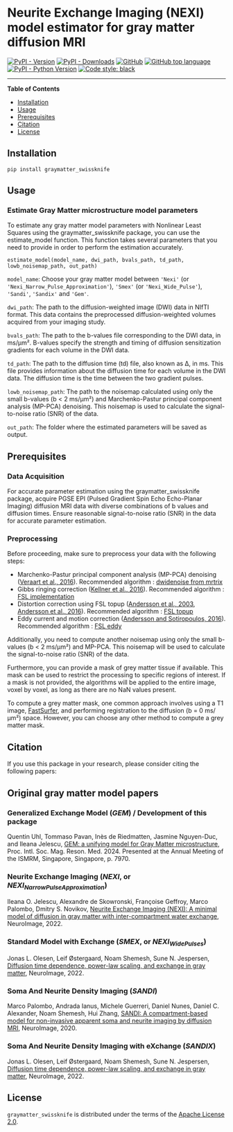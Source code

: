 # Neurite Exchange Imaging (NEXI) model estimator for gray matter diffusion MRI

[![PyPI - Version](https://img.shields.io/pypi/v/nexi.svg)](https://pypi.org/project/nexi)
[![PyPI - Downloads](https://img.shields.io/pypi/dm/nexi)](#)
[![GitHub](https://img.shields.io/github/license/QuentinUhl/nexi)](#)
[![GitHub top language](https://img.shields.io/github/languages/top/QuentinUhl/nexi?color=lightgray)](#)
[![PyPI - Python Version](https://img.shields.io/pypi/pyversions/nexi.svg)](https://pypi.org/project/nexi)
[![Code style: black](https://img.shields.io/badge/code%20style-black-000000.svg)](https://github.com/psf/black)

-----

**Table of Contents**

- [Installation](#installation)
- [Usage](#usage)
- [Prerequisites](#prerequisites)
- [Citation](#citation)
- [License](#license)

## Installation

```console
pip install graymatter_swissknife
```

## Usage

### Estimate Gray Matter microstructure model parameters

To estimate any gray matter model parameters with Nonlinear Least Squares using the graymatter_swissknife package, you can use the estimate_model function. This function takes several parameters that you need to provide in order to perform the estimation accurately.

```
estimate_model(model_name, dwi_path, bvals_path, td_path, lowb_noisemap_path, out_path)
```

`model_name`: Choose your gray matter model between `'Nexi'` (or `'Nexi_Narrow_Pulse_Approximation'`), `'Smex'` (or `'Nexi_Wide_Pulse'`), `'Sandi'`, `'Sandix'` and `'Gem'`.

`dwi_path`: The path to the diffusion-weighted image (DWI) data in NIfTI format. This data contains the preprocessed diffusion-weighted volumes acquired from your imaging study.

`bvals_path`: The path to the b-values file corresponding to the DWI data, in ms/µm². B-values specify the strength and timing of diffusion sensitization gradients for each volume in the DWI data.

`td_path`: The path to the diffusion time (td) file, also known as Δ, in ms. This file provides information about the diffusion time for each volume in the DWI data. The diffusion time is the time between the two gradient pulses. 

`lowb_noisemap_path`: The path to the noisemap calculated using only the small b-values (b < 2 ms/µm²) and Marchenko-Pastur principal component analysis (MP-PCA) denoising. This noisemap is used to calculate the signal-to-noise ratio (SNR) of the data.

`out_path`: The folder where the estimated parameters will be saved as output.

## Prerequisites

### Data Acquisition

For accurate parameter estimation using the graymatter_swissknife package, acquire PGSE EPI (Pulsed Gradient Spin Echo Echo-Planar Imaging) diffusion MRI data with diverse combinations of b values and diffusion times. Ensure reasonable signal-to-noise ratio (SNR) in the data for accurate parameter estimation.

### Preprocessing

Before proceeding, make sure to preprocess your data with the following steps:
- Marchenko-Pastur principal component analysis (MP-PCA) denoising ([Veraart et al., 2016](https://doi.org/10.1016/j.neuroimage.2016.08.016)). Recommended algorithm : [dwidenoise from mrtrix](https://mrtrix.readthedocs.io/en/dev/reference/commands/dwidenoise.html)
- Gibbs ringing correction ([Kellner et al., 2016](https://doi.org/10.1002/mrm.26054)). Recommended algorithm : [FSL implementation](https://bitbucket.org/reisert/unring/src/master/)
- Distortion correction using FSL topup ([Andersson et al., 2003](https://doi.org/10.1002/mrm.10335), [Andersson et al., 2016](https://doi.org/10.1016/j.neuroimage.2015.10.019)). Recommended algorithm : [FSL topup](https://fsl.fmrib.ox.ac.uk/fsl/fslwiki/topup)
- Eddy current and motion correction ([Andersson and Sotiropoulos, 2016](https://doi.org/10.1016/j.neuroimage.2015.12.037)). Recommended algorithm : [FSL eddy](https://fsl.fmrib.ox.ac.uk/fsl/fslwiki/eddy)

Additionally, you need to compute another noisemap using only the small b-values (b < 2 ms/µm²) and MP-PCA. This noisemap will be used to calculate the signal-to-noise ratio (SNR) of the data.

Furthermore, you can provide a mask of grey matter tissue if available. This mask can be used to restrict the processing to specific regions of interest. If a mask is not provided, the algorithms will be applied to the entire image, voxel by voxel, as long as there are no NaN values present.

To compute a grey matter mask, one common approach involves using a T1 image, [FastSurfer](https://deep-mi.org/research/fastsurfer/), and performing registration to the diffusion (b = 0 ms/µm²) space. However, you can choose any other method to compute a grey matter mask.

## Citation

If you use this package in your research, please consider citing the following papers:

## Original gray matter model papers

### Generalized Exchange Model ($GEM$) / Development of this package
Quentin Uhl, Tommaso Pavan, Inès de Riedmatten, Jasmine Nguyen-Duc, and Ileana Jelescu, [GEM: a unifying model for Gray Matter microstructure](https://www.ismrm.org/24m/), Proc. Intl. Soc. Mag. Reson. Med. 2024. 
Presented at the Annual Meeting of the ISMRM, Singapore, Singapore, p. 7970.

### Neurite Exchange Imaging ($NEXI$, or $NEXI_{Narrow Pulse Approximation}$)
Ileana O. Jelescu, Alexandre de Skowronski, Françoise Geffroy, Marco Palombo, Dmitry S. Novikov, [Neurite Exchange Imaging (NEXI): A minimal model of diffusion in gray matter with inter-compartment water exchange](https://www.sciencedirect.com/science/article/pii/S1053811922003986), NeuroImage, 2022.

### Standard Model with Exchange ($SMEX$, or $NEXI_{Wide Pulses}$)
Jonas L. Olesen, Leif Østergaard, Noam Shemesh, Sune N. Jespersen, [Diffusion time dependence, power-law scaling, and exchange in gray matter](https://doi.org/10.1016/j.neuroimage.2022.118976), NeuroImage, 2022.

###  Soma And Neurite Density Imaging ($SANDI$)
Marco Palombo, Andrada Ianus, Michele Guerreri, Daniel Nunes, Daniel C. Alexander, Noam Shemesh, Hui Zhang, [SANDI: A compartment-based model for non-invasive apparent soma and neurite imaging by diffusion MRI](https://doi.org/10.1016/j.neuroimage.2020.116835), NeuroImage, 2020.

###  Soma And Neurite Density Imaging with eXchange ($SANDIX$)
Jonas L. Olesen, Leif Østergaard, Noam Shemesh, Sune N. Jespersen, [Diffusion time dependence, power-law scaling, and exchange in gray matter](https://doi.org/10.1016/j.neuroimage.2022.118976), NeuroImage, 2022.

## License

`graymatter_swissknife` is distributed under the terms of the [Apache License 2.0](https://spdx.org/licenses/Apache-2.0.html).
